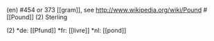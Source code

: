 (en)
#454 or 373 [[gram]], see http://www.wikipedia.org/wiki/Pound
#[[Pound]] (2) Sterling

(2)
*de: [[Pfund]]
*fr: [[livre]]
*nl: [[pond]]